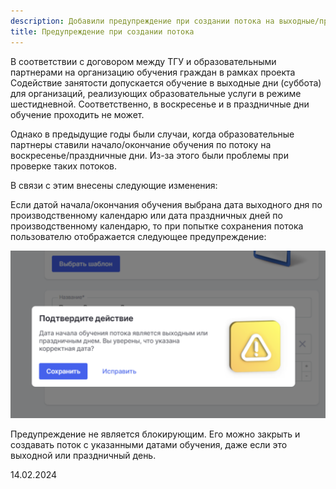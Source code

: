 ```yaml
---
description: Добавили предупреждение при создании потока на выходные/праздничные дни
title: Предупреждение при создании потока
---
```


В соответствии с договором между ТГУ и образовательными партнерами на организацию обучения граждан в рамках проекта Содействие занятости допускается обучение в выходные дни (суббота) для организаций, реализующих образовательные услуги в режиме шестидневной. Соответственно, в воскресенье и в праздничные дни обучение проходить не может.

Однако в предыдущие годы были случаи, когда образовательные партнеры ставили начало/окончание обучения по потоку на воскресенье/праздничные дни. Из-за этого были проблемы при проверке таких потоков.

В связи с этим внесены следующие изменения:

Если датой начала/окончания обучения выбрана дата выходного дня по производственному календарю или дата праздничных дней по производственному календарю, то при попытке сохранения потока пользователю отображается следующее предупреждение:

![](<../../.gitbook/assets/image (1) (1) (1) (1) (1) (1) (1) (1) (1) (1) (1) (1) (1) (1) (1) (1) (1) (1) (1) (1) (1) (1) (1) (1) (1) (1) (1) (1) (1) (1) (1) (1) (1) (1) (1) (1) (1) (1) (1) (1) (1) (1) (1) (1) (1) (1) (1) (1) (1) (1) (1) (1).png>)

Предупреждение не является блокирующим. Его можно закрыть и создавать поток с указанными датами обучения, даже если это выходной или праздничный день.

14\.02.2024